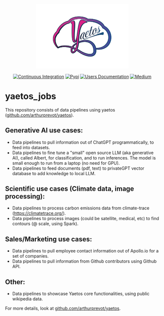 <p align="center">
	<img src="./docs/images/logo_full_2_transp.png" alt="Yaetos Project" width="300" height="auto"/>
</p>

<div align="center">

[![Continuous Integration](https://github.com/arthurprevot/yaetos_jobs/actions/workflows/pythonapp.yml/badge.svg)](https://github.com/arthurprevot/yaetos_jobs/actions/workflows/pythonapp.yml)
[![Pypi](https://img.shields.io/pypi/v/yaetos.svg)](https://pypi.python.org/pypi/yaetos)
[![Users Documentation](https://img.shields.io/badge/-Users_Docs-blue?style=plastic&logo=readthedocs)](https://yaetos.readthedocs.io/en/latest/)
[![Medium](https://img.shields.io/badge/_-Medium-orange?style=plastic&logo=medium)](https://medium.com/@arthurprevot/yaetos-data-framework-description-ddc71caf6ce)

</div>

# yaetos_jobs
This repository consists of data pipelines using yaetos ([github.com/arthurprevot/yaetos](https://github.com/arthurprevot/yaetos)).

## Generative AI use cases:
 * Data pipelines to pull information out of ChatGPT programmatically, to feed into datasets.
 * Data pipelines to fine tune a "small" open source LLM (aka generative AI), called Albert, for classification, and to run inferences. The model is small enough to run from a laptop (no need for GPU).
 * Data pipelines to feed documents (pdf, text) to privateGPT vector database to add knowledge to local LLM.

## Scientific use cases (Climate data, image processing):
 * Data pipelines to process carbon emissions data from climate-trace (https://climatetrace.org/).
 * Data pipelines to process images (could be satellite, medical, etc) to find contours (@ scale, using Spark).

## Sales/Marketing use cases:
 * Data pipelines to pull employee contact information out of Apollo.io for a set of companies.
 * Data pipelines to pull information from Github contributors using Github API. 

## Other:
 * Data pipelines to showcase Yaetos core functionalities, using public wikipedia data.

For more details, look at [github.com/arthurprevot/yaetos](https://github.com/arthurprevot/yaetos).
